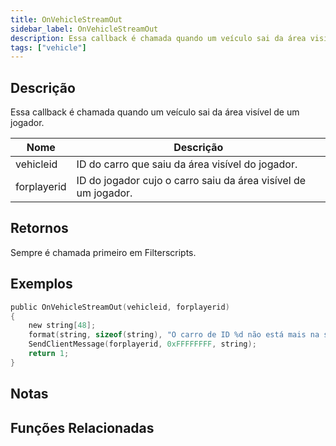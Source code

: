 ```yaml
---
title: OnVehicleStreamOut
sidebar_label: OnVehicleStreamOut
description: Essa callback é chamada quando um veículo sai da área visível de um jogador.
tags: ["vehicle"]
---
```


## Descrição

Essa callback é chamada quando um veículo sai da área visível de um jogador.

| Nome        | Descrição                                                      |
| ----------- | -------------------------------------------------------------- |
| vehicleid   | ID do carro que saiu da área visível do jogador.               |
| forplayerid | ID do jogador cujo o carro saiu da área visível de um jogador. |

## Retornos

Sempre é chamada primeiro em Filterscripts.

## Exemplos

```c
public OnVehicleStreamOut(vehicleid, forplayerid)
{
    new string[48];
    format(string, sizeof(string), "O carro de ID %d não está mais na sua área visível.", vehicleid);
    SendClientMessage(forplayerid, 0xFFFFFFFF, string);
    return 1;
}
```

## Notas

<TipNPCCallbacksPT />

## Funções Relacionadas

